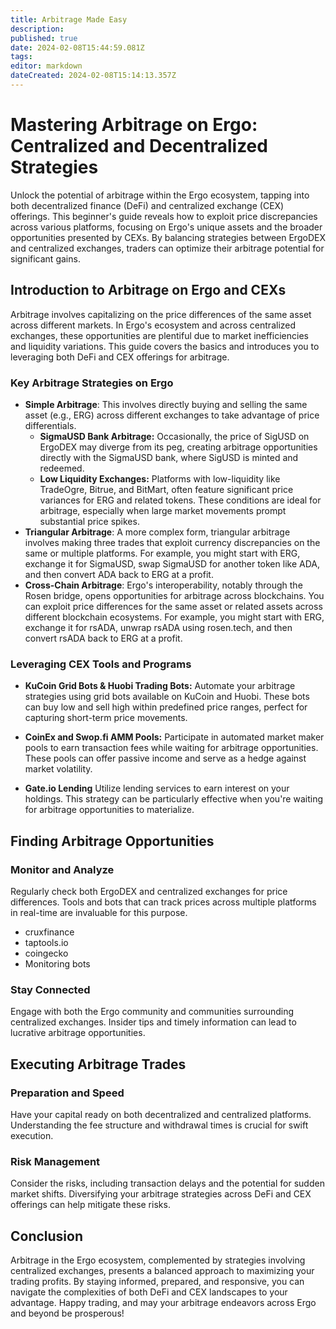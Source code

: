 ```yaml
---
title: Arbitrage Made Easy
description: 
published: true
date: 2024-02-08T15:44:59.081Z
tags: 
editor: markdown
dateCreated: 2024-02-08T15:14:13.357Z
---
```


# Mastering Arbitrage on Ergo: Centralized and Decentralized Strategies

Unlock the potential of arbitrage within the Ergo ecosystem, tapping into both decentralized finance (DeFi) and centralized exchange (CEX) offerings. This beginner's guide reveals how to exploit price discrepancies across various platforms, focusing on Ergo's unique assets and the broader opportunities presented by CEXs. By balancing strategies between ErgoDEX and centralized exchanges, traders can optimize their arbitrage potential for significant gains.

## Introduction to Arbitrage on Ergo and CEXs

Arbitrage involves capitalizing on the price differences of the same asset across different markets. In Ergo's ecosystem and across centralized exchanges, these opportunities are plentiful due to market inefficiencies and liquidity variations. This guide covers the basics and introduces you to leveraging both DeFi and CEX offerings for arbitrage.


### Key Arbitrage Strategies on Ergo


- **Simple Arbitrage**: This involves directly buying and selling the same asset (e.g., ERG) across different exchanges to take advantage of price differentials.
	- **SigmaUSD Bank Arbitrage:** Occasionally, the price of SigUSD on ErgoDEX may diverge from its peg, creating arbitrage opportunities directly with the SigmaUSD bank, where SigUSD is minted and redeemed.
  - **Low Liquidity Exchanges:** Platforms with low-liquidity like TradeOgre, Bitrue, and BitMart, often feature significant price variances for ERG and related tokens. These conditions are ideal for arbitrage, especially when large market movements prompt substantial price spikes.
- **Triangular Arbitrage**: A more complex form, triangular arbitrage involves making three trades that exploit currency discrepancies on the same or multiple platforms. For example, you might start with ERG, exchange it for SigmaUSD, swap SigmaUSD for another token like ADA, and then convert ADA back to ERG at a profit.
- **Cross-Chain Arbitrage**: Ergo's interoperability, notably through the Rosen bridge, opens opportunities for arbitrage across blockchains. You can exploit price differences for the same asset or related assets across different blockchain ecosystems. For example, you might start with ERG, exchange it for rsADA, unwrap rsADA using rosen.tech, and then convert rsADA back to ERG at a profit.



### Leveraging CEX Tools and Programs

- **KuCoin Grid Bots & Huobi Trading Bots:** Automate your arbitrage strategies using grid bots available on KuCoin and Huobi. These bots can buy low and sell high within predefined price ranges, perfect for capturing short-term price movements.

- **CoinEx and Swop.fi AMM Pools:** Participate in automated market maker pools to earn transaction fees while waiting for arbitrage opportunities. These pools can offer passive income and serve as a hedge against market volatility.

- **Gate.io Lending** Utilize lending services to earn interest on your holdings. This strategy can be particularly effective when you're waiting for arbitrage opportunities to materialize.

## Finding Arbitrage Opportunities

### Monitor and Analyze

Regularly check both ErgoDEX and centralized exchanges for price differences. Tools and bots that can track prices across multiple platforms in real-time are invaluable for this purpose.

- cruxfinance
- taptools.io
- coingecko
- Monitoring bots

### Stay Connected

Engage with both the Ergo community and communities surrounding centralized exchanges. Insider tips and timely information can lead to lucrative arbitrage opportunities.

## Executing Arbitrage Trades

### Preparation and Speed

Have your capital ready on both decentralized and centralized platforms. Understanding the fee structure and withdrawal times is crucial for swift execution.

### Risk Management

Consider the risks, including transaction delays and the potential for sudden market shifts. Diversifying your arbitrage strategies across DeFi and CEX offerings can help mitigate these risks.

## Conclusion

Arbitrage in the Ergo ecosystem, complemented by strategies involving centralized exchanges, presents a balanced approach to maximizing your trading profits. By staying informed, prepared, and responsive, you can navigate the complexities of both DeFi and CEX landscapes to your advantage. Happy trading, and may your arbitrage endeavors across Ergo and beyond be prosperous!